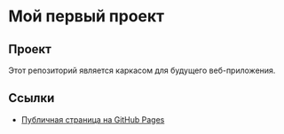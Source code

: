 # Мой первый проект
## Проект
Этот репозиторий является каркасом для будущего веб-приложения. 

## Ссылки
- [Публичная страница на GitHub Pages](https://FastTra1n.github.io/ИМЯ_РЕПОЗИТОРИЯ/)